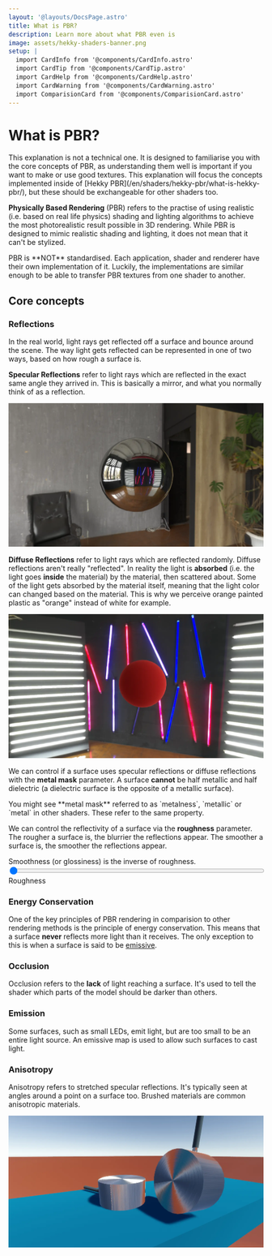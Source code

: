 ```yaml
---
layout: '@layouts/DocsPage.astro'
title: What is PBR?
description: Learn more about what PBR even is
image: assets/hekky-shaders-banner.png
setup: | 
  import CardInfo from '@components/CardInfo.astro'
  import CardTip from '@components/CardTip.astro'
  import CardHelp from '@components/CardHelp.astro'
  import CardWarning from '@components/CardWarning.astro'
  import ComparisionCard from '@components/ComparisionCard.astro'
---
```

# What is PBR?

<CardInfo title="Note">
This explanation is not a technical one. It is designed to familiarise you with the core concepts of PBR, as understanding them well is important if you want to make or use good textures. This explanation will focus the concepts implemented inside of [Hekky PBR](/en/shaders/hekky-pbr/what-is-hekky-pbr/), but these should be exchangeable for other shaders too.
</CardInfo>

**Physically Based Rendering** (PBR) refers to the practise of using realistic (i.e. based on real life physics) shading and lighting algorithms to achieve the most photorealistic result possible in 3D rendering. While PBR is designed to mimic realistic shading and lighting, it does not mean that it can't be stylized.

<CardInfo title="Standardisation">
PBR is **NOT** standardised. Each application, shader and renderer have their own implementation of it. Luckily, the implementations are similar enough to be able to transfer PBR textures from one shader to another.
</CardInfo>

## Core concepts

### Reflections

In the real world, light rays get reflected off a surface and bounce around the scene. The way light gets reflected can be represented in one of two ways, based on how rough a surface is.

**Specular Reflections** refer to light rays which are reflected in the exact same angle they arrived in. This is basically a mirror, and what you normally think of as a reflection.

![Specular reflection example demonstrating a highly reflective surface](/shared/img/specular-reflection.webp)

**Diffuse Reflections** refer to light rays which are reflected randomly. Diffuse reflections aren't really "reflected". In reality the light is **absorbed** (i.e. the light goes **inside** the material) by the material, then scattered about. Some of the light gets absorbed by the material itself, meaning that the light color can changed based on the material. This is why we perceive orange painted plastic as "orange" instead of white for example.

![Specular reflection example demonstrating a red and rough surface](/shared/img/diffuse-reflection.webp)

We can control if a surface uses specular reflections or diffuse reflections with the **metal mask** parameter. A surface **cannot** be half metallic and half dielectric (a dielectric surface is the opposite of a metallic surface).

<CardHelp title="Other pipelines">
You might see **metal mask** referred to as `metalness`, `metallic` or `metal` in other shaders. These refer to the same property.
</CardHelp>

We can control the reflectivity of a surface via the **roughness** parameter. The rougher a surface is, the blurrier the reflections appear. The smoother a surface is, the smoother the reflections appear.

<CardInfo title="Smoothness">
Smoothness (or glossiness) is the inverse of roughness.
</CardInfo>

<div class="filament-renderer container">
    <canvas id="roughness" data-filamat="textured-userRough"}></canvas>

  <div class="filament-overlay">
      <div class="control">
          <div class="slidecontainer">
            <input style="width: 100%;" type="range" min="0" max="100" value="0" class="slider" data-type="filament-roughness" data-affects="roughness">
          </div>
          <span class="control-title  ">Roughness</span>
      </div>
  </div>
</div>

### Energy Conservation

One of the key principles of PBR rendering in comparision to other rendering methods is the principle of energy conservation. This means that a surface **never** reflects more light than it receives. The only exception to this is when a surface is said to be [emissive](#emission).

### Occlusion

Occlusion refers to the **lack** of light reaching a surface. It's used to tell the shader which parts of the model should be darker than others.

<ComparisionCard beforeSrc="/shared/img/ao-off.webp" beforeTxt="Ambient Occlusion Off" afterSrc="/shared/img/ao-on.webp" afterTxt="Ambient Occlusion On" color="#000"/>

### Emission

Some surfaces, such as small LEDs, emit light, but are too small to be an entire light source. An emissive map is used to allow such surfaces to cast light.

### Anisotropy

Anisotropy refers to stretched specular reflections. It's typically seen at angles around a point on a surface too. Brushed materials are common anisotropic materials.

![Anisotropy example](/shared/img/aniso-example.webp)

<script is:inline src='/shared/js/filament.js'></script>
<script is:inline src="//unpkg.com/gl-matrix@2.8.1" ></script>
<script is:inline src="//unpkg.com/gltumble"></script>